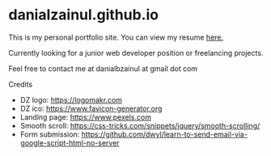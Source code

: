 # danialzainul.github.io
This is my personal portfolio site.
You can view my resume <a href="https://drive.google.com/file/d/1Uu_gAn8YLBl00SqiFpEM9As997VIEp_6/view" target="_blank"> here.</a>

Currently looking for a junior web developer position or freelancing projects.

Feel free to contact me at danialbzainul at gmail dot com


Credits
- DZ logo: https://logomakr.com
- DZ ico: https://www.favicon-generator.org
- Landing page: https://www.pexels.com
- Smooth scroll: https://css-tricks.com/snippets/jquery/smooth-scrolling/
- Form submission: https://github.com/dwyl/learn-to-send-email-via-google-script-html-no-server
